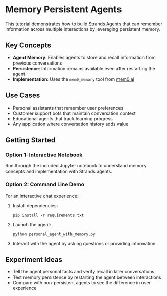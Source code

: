 # Memory Persistent Agents

This tutorial demonstrates how to build Strands Agents that can remember information across multiple interactions by leveraging persistent memory.

## Key Concepts

- **Agent Memory**: Enables agents to store and recall information from previous conversations
- **Persistence**: Information remains available even after restarting the agent
- **Implementation**: Uses the `mem0_memory` tool from [mem0.ai](https://mem0.ai)

## Use Cases

- Personal assistants that remember user preferences
- Customer support bots that maintain conversation context
- Educational agents that track learning progress
- Any application where conversation history adds value

## Getting Started

### Option 1: Interactive Notebook
Run through the included Jupyter notebook to understand memory concepts and implementation with Strands agents.

### Option 2: Command Line Demo
For an interactive chat experience:

1. Install dependencies:
   ```
   pip install -r requirements.txt
   ```

2. Launch the agent:
   ```
   python personal_agent_with_memory.py
   ```

3. Interact with the agent by asking questions or providing information

## Experiment Ideas

- Tell the agent personal facts and verify recall in later conversations
- Test memory persistence by restarting the agent between interactions
- Compare with non-persistent agents to see the difference in user experience